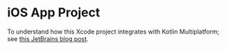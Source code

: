 # iOS App Project

To understand how this Xcode project integrates with Kotlin Multiplatform;
see [this JetBrains blog post](https://blog.jetbrains.com/kotlin/2021/07/multiplatform-gradle-plugin-improved-for-connecting-kmm-modules/).
